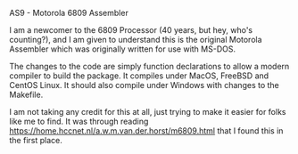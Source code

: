 AS9 - Motorola 6809 Assembler

I am a newcomer to the 6809 Processor (40 years, but hey, who's counting?), and I am given to understand this is the original Motorola Assembler which was originally written for use with MS-DOS.

The changes to the code are simply function declarations to allow a modern compiler to build the package.  It compiles under MacOS, FreeBSD and CentOS Linux.  It should also compile under Windows with changes to the Makefile.

I am not taking any credit for this at all, just trying to make it easier for folks like me to find.  It was through reading https://home.hccnet.nl/a.w.m.van.der.horst/m6809.html that I found this in the first place.
